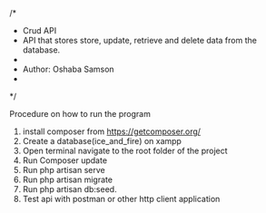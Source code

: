 /*
* Crud API
* API that stores store, update, retrieve and delete data from the database.
*
* Author: Oshaba Samson
*
*/

Procedure on how to run the program
1. install composer from https://getcomposer.org/
2. Create a database(ice_and_fire) on xampp
2. Open terminal navigate to the root folder of the project
3. Run Composer update
4. Run php artisan serve
5. Run php artisan migrate
6. Run php artisan db:seed.
7. Test api with postman or other http client application